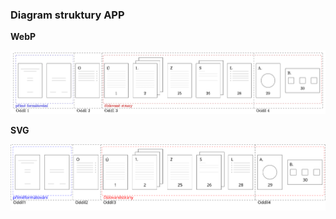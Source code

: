 ### Diagram struktury APP

**WebP**

![WebP Diagram APP](https://github.com/jhlade/KP-APP/blob/assets/struktura/diagram-app.webp?raw=true)

**SVG**

![SVG Diagram APP](https://github.com/jhlade/KP-APP/blob/assets/struktura/diagram-app.svg?raw=true)
